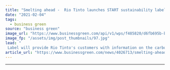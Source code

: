 ```yaml
---
title: "Smelting ahead -  Rio Tinto launches START sustainability label for low carbon aluminium"
date: "2021-02-04"
tags: 
  - business green
source: "business green"
image_url: "https://www.businessgreen.com/api/v1/wps/f485820/d6fb695b-bde9-4d75-bbd3-f1f512202dd4/4/GettyImages-723504575-185x114.jpg"
image_fp: "/assets/img/post_thumbnails/97.jpg"
lead: "
 Label will provide Rio Tinto's customers with information on the carbon footprint, water use, recycled content, energy sources, and community investment associated with its aluminium  ..."
article_url: "https://www.businessgreen.com/news/4026713/smelting-ahead-rio-tinto-launches-start-sustainability-label-low-carbon-aluminium"
---
```


---
